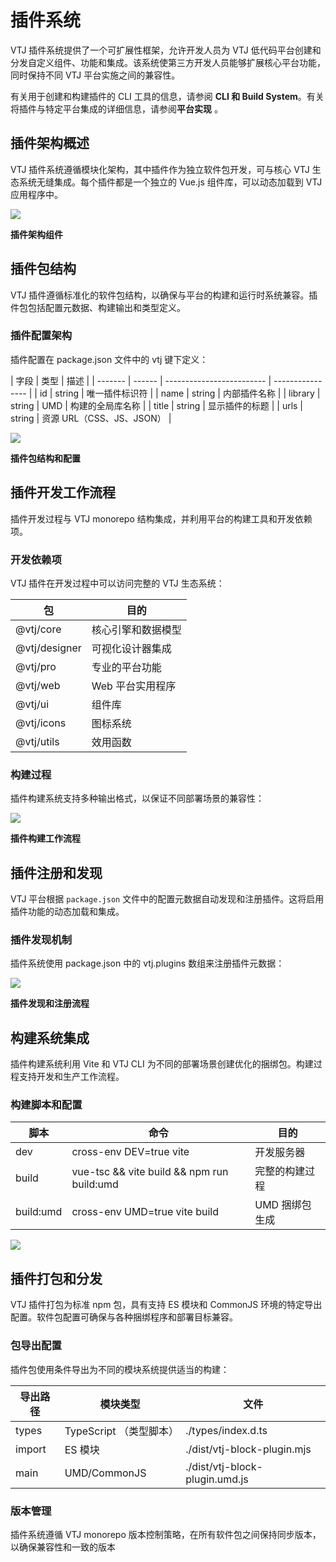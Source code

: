# 插件系统

VTJ 插件系统提供了一个可扩展性框架，允许开发人员为 VTJ 低代码平台创建和分发自定义组件、功能和集成。该系统使第三方开发人员能够扩展核心平台功能，同时保持不同 VTJ 平台实施之间的兼容性。

有关用于创建和构建插件的 CLI 工具的信息，请参阅 **CLI 和 Build System**。有关将插件与特定平台集成的详细信息，请参阅**平台实现** 。

## 插件架构概述

VTJ 插件系统遵循模块化架构，其中插件作为独立软件包开发，可与核心 VTJ 生态系统无缝集成。每个插件都是一个独立的 Vue.js 组件库，可以动态加载到 VTJ 应用程序中。

![](../svg/14/1.png)

**插件架构组件**

## 插件包结构

VTJ 插件遵循标准化的软件包结构，以确保与平台的构建和运行时系统兼容。插件包包括配置元数据、构建输出和类型定义。

### 插件配置架构

插件配置在 package.json 文件中的 vtj 键下定义：

| 字段    | 类型   | 描述                      |
| ------- | ------ | ------------------------- | ---------------- |
| id      | string | 唯一插件标识符            |
| name    | string | 内部插件名称              |
| library | string | UMD                       | 构建的全局库名称 |
| title   | string | 显示插件的标题            |
| urls    | string | 资源 URL（CSS、JS、JSON） |

![](../svg/14/2.png)

**插件包结构和配置**

## 插件开发工作流程

插件开发过程与 VTJ monorepo 结构集成，并利用平台的构建工具和开发依赖项。

### 开发依赖项

VTJ 插件在开发过程中可以访问完整的 VTJ 生态系统：

| 包            | 目的               |
| ------------- | ------------------ |
| @vtj/core     | 核心引擎和数据模型 |
| @vtj/designer | 可视化设计器集成   |
| @vtj/pro      | 专业的平台功能     |
| @vtj/web      | Web 平台实用程序   |
| @vtj/ui       | 组件库             |
| @vtj/icons    | 图标系统           |
| @vtj/utils    | 效用函数           |

### 构建过程

插件构建系统支持多种输出格式，以保证不同部署场景的兼容性：

![](../svg/14/3.png)

**插件构建工作流程**

## 插件注册和发现

VTJ 平台根据 `package.json` 文件中的配置元数据自动发现和注册插件。这将启用插件功能的动态加载和集成。

### 插件发现机制

插件系统使用 package.json 中的 vtj.plugins 数组来注册插件元数据：

![](../svg/14/4.png)

**插件发现和注册流程**

## 构建系统集成

插件构建系统利用 Vite 和 VTJ CLI 为不同的部署场景创建优化的捆绑包。构建过程支持开发和生产工作流程。

### 构建脚本和配置

| 脚本      | 命令                                       | 目的           |
| --------- | ------------------------------------------ | -------------- |
| dev       | cross-env DEV=true vite                    | 开发服务器     |
| build     | vue-tsc && vite build && npm run build:umd | 完整的构建过程 |
| build:umd | cross-env UMD=true vite build              | UMD 捆绑包生成 |

![](../svg/14/5.png)

## 插件打包和分发

VTJ 插件打包为标准 npm 包，具有支持 ES 模块和 CommonJS 环境的特定导出配置。软件包配置可确保与各种捆绑程序和部署目标兼容。

### 包导出配置

插件包使用条件导出为不同的模块系统提供适当的构建：

| 导出路径 | 模块类型                | 文件                           |
| -------- | ----------------------- | ------------------------------ |
| types    | TypeScript （类型脚本） | ./types/index.d.ts             |
| import   | ES 模块                 | ./dist/vtj-block-plugin.mjs    |
| main     | UMD/CommonJS            | ./dist/vtj-block-plugin.umd.js |

### 版本管理

插件系统遵循 VTJ monorepo 版本控制策略，在所有软件包之间保持同步版本，以确保兼容性和一致的版本
